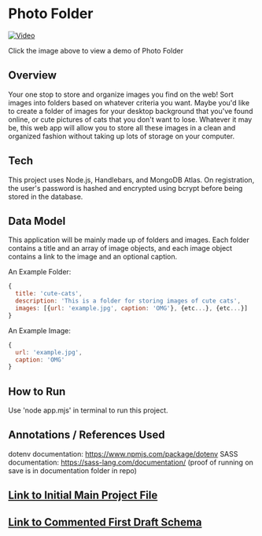 # Photo Folder

[![Video](https://img.youtube.com/vi/S4JwaCEHdi4/maxresdefault.jpg)](https://youtu.be/S4JwaCEHdi4)

Click the image above to view a demo of Photo Folder

## Overview

Your one stop to store and organize images you find on the web! Sort images into folders based on whatever criteria you want. Maybe you'd like to create a folder of images for your desktop background that you've found online, or cute pictures of cats that you don't want to lose. Whatever it may be, this web app will allow you to store all these images in a clean and organized fashion without taking up lots of storage on your computer.


## Tech
This project uses Node.js, Handlebars, and MongoDB Atlas. On registration, the user's password is hashed and encrypted using bcrypt before being stored in the database. 

## Data Model

This application will be mainly made up of folders and images. Each folder contains a title and an array of image objects, and each image object contains a link to the image and an optional caption.

An Example Folder:

```javascript
{
  title: 'cute-cats',
  description: 'This is a folder for storing images of cute cats',
  images: [{url: 'example.jpg', caption: 'OMG'}, {etc...}, {etc...}]
}
```

An Example Image:

```javascript
{
  url: 'example.jpg',
  caption: 'OMG'
}
```


## How to Run

Use 'node app.mjs' in terminal to run this project.


## Annotations / References Used

dotenv documentation: https://www.npmjs.com/package/dotenv 
SASS documentation: https://sass-lang.com/documentation/ (proof of running on save is in documentation folder in repo)


## [Link to Initial Main Project File](app.mjs) 
## [Link to Commented First Draft Schema](db.mjs) 
